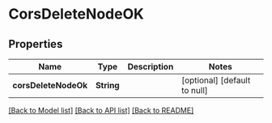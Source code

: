 # CorsDeleteNodeOK

## Properties

| Name                 | Type       | Description | Notes                        |
| -------------------- | ---------- | ----------- | ---------------------------- |
| **corsDeleteNodeOk** | **String** |             | [optional] [default to null] |

[[Back to Model list]](../README.md#documentation-for-models) [[Back to API list]](../README.md#documentation-for-api-endpoints) [[Back to README]](../README.md)
